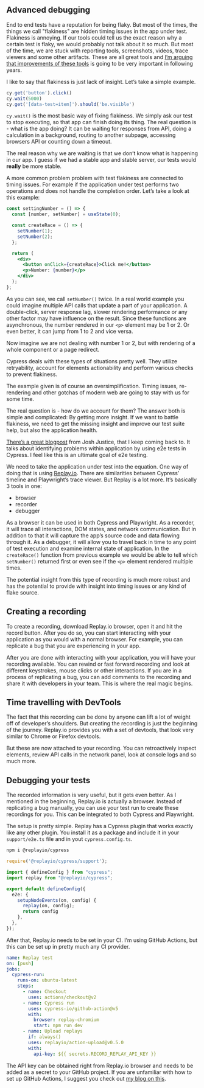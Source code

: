 ## Advanced debugging
End to end tests have a reputation for being flaky. But most of the times, the things we call "flakiness" are hidden timing issues in the app under test. Flakiness is annoying. If our tools could tell us the exact reason why a certain test is flaky, we would probably not talk about it so much. But most of the time, we are stuck with reporting tools, screenshots, videos, trace viewers and some other artifacts. These are all great tools and [I’m arguing that improvements of these tools](/next-big-trend-in-testing-debugging) is going to be very important in following years.

I like to say that flakiness is just lack of insight. Let’s take a simple example.

```js [spec.cy.ts]
cy.get('button').click()
cy.wait(5000)
cy.get('[data-test=item]').should('be.visible')
```

`cy.wait()` is the most basic way of fixing flakiness. We simply ask our test to stop executing, so that app can finish doing its thing. The real question is - what is the app doing? It can be waiting for responses from API, doing a calculation in a background, routing to another subpage, accessing browsers API or counting down a timeout.

The real reason why we are waiting is that we don’t know what is happening in our app. I guess if we had a stable app and stable server, our tests would **really** be more stable.

A more common problem problem with test flakiness are connected to timing issues. For example if the application under test performs two operations and does not handle the completion order. Let’s take a look at this example:

```jsx [App.tsx] {5-6}
const settingNumber = () => {
  const [number, setNumber] = useState(0);

  const createRace = () => {
    setNumber(1);
    setNumber(2);
  };

  return (
    <div>
      <button onClick={createRace}>Click me!</button>
      <p>Number: {number}</p>
    </div>
  );
};
```
As you can see, we call `setNumber()` twice. In a real world example you could imagine multiple API calls that update a part of your application. A double-click, server response lag, slower rendering performance or any other factor may have influence on the result. Since these functions are asynchronous, the number rendered in our `<p>` element may be 1 or 2. Or even better, it can jump from 1 to 2 and vice versa. 

Now imagine we are not dealing with number 1 or 2, but with rendering of a whole component or a page redirect.

Cypress deals with these types of situations pretty well. They utilize retryability, account for elements actionability and perform various checks to prevent flakiness. 

The example given is of course an oversimplification. Timing issues, re-rendering and other gotchas of modern web are going to stay with us for some time.

The real question is - how do we account for them? The answer both is simple and complicated: By getting more insight. If we want to battle flakiness, we need to get the missing insight and improve our test suite help, but also the application health.

[There’s a great blogpost](https://codingitwrong.com/2020/10/09/identifying-code-smells-in-cypress.html) from Josh Justice, that I keep coming back to. It talks about identifying problems within application by using e2e tests in Cypress. I feel like this is an ultimate goal of e2e testing.

We need to take the application under test into the equation. One way of doing that is using [Replay.io](https://replay.io). There are similarities between Cypress’ timeline and Playwright’s trace viewer. But Replay is a lot more. It’s basically 3 tools in one:
- browser
- recorder
- debugger

As a browser it can be used in both Cypress and Playwright. As a recorder, it will trace all interactions, DOM states, and network communication. But in addition to that it will capture the app’s source code and data flowing through it. As a debugger, it will allow you to travel back in time to any point of test execution and examine internal state of application. In the `createRace()` function from previous example we would be able to tell which `setNumber()` returned first or even see if the `<p>` element rendered multiple times.

The potential insight from this type of recording is much more robust and has the potential to provide with insight into timing issues or any kind of flake source.

## Creating a recording
To create a recording, download Replay.io browser, open it and hit the record button. After you do so, you can start interacting with your application as you would with a normal browser. For example, you can replicate a bug that you are experiencing in your app.

After you are done with interacting with your application, you will have your recording available. You can rewind or fast forward recording and look at different keystrokes, mouse clicks or other interactions. If you are in a process of replicating a bug, you can add comments to the recording and share it with developers in your team. This is where the real magic begins.

## Time travelling with DevTools
The fact that this recording can be done by anyone can lift a lot of weight off of developer’s shoulders. But creating the recording is just the beginning of the journey. Replay.io provides you with a set of devtools, that look very similar to Chrome or Firefox devtools.

But these are now attached to your recording. You can retroactively inspect elements, review API calls in the network panel, look at console logs and so much more.

## Debugging your tests
The recorded information is very useful, but it gets even better. As I mentioned in the beginning, Replay.io is actually a browser. Instead of replicating a bug manually, you can use your test run to create these recordings for you. This can be integrated to both Cypress and Playwright.

The setup is pretty simple. Replay has a Cypress plugin that works exactly like any other plugin. You install it as a package and include it in your `support/e2e.ts` file and in yout `cypress.config.ts`.

```bash
npm i @replayio/cypress
```

```ts [support/e2e.ts]
require('@replayio/cypress/support');
```

```ts [cypress.config.ts]
import { defineConfig } from "cypress";
import replay from "@replayio/cypress";

export default defineConfig({
  e2e: {
    setupNodeEvents(on, config) {
      replay(on, config);
      return config
    },
  },
});
```

After that, Replay.io needs to be set in your CI. I’m using GitHub Actions, but this can be set up in pretty much any CI provider.

```yml
name: Replay test
on: [push]
jobs:
  cypress-run:
    runs-on: ubuntu-latest
    steps:
      - name: Checkout
        uses: actions/checkout@v2
      - name: Cypress run
        uses: cypress-io/github-action@v5
        with:
          browser: replay-chromium
          start: npm run dev
      - name: Upload replays
        if: always()
        uses: replayio/action-upload@v0.5.0
        with:
          api-key: ${{ secrets.RECORD_REPLAY_API_KEY }}
```

The API key can be obtained right from Replay.io browser and needs to be added as a secret to your GitHub project. If you are unfamiliar with how to set up GitHub Actions, I suggest you check out [my blog on this](https://filiphric.com/cypress-and-git-hub-actions-step-by-step-guide).